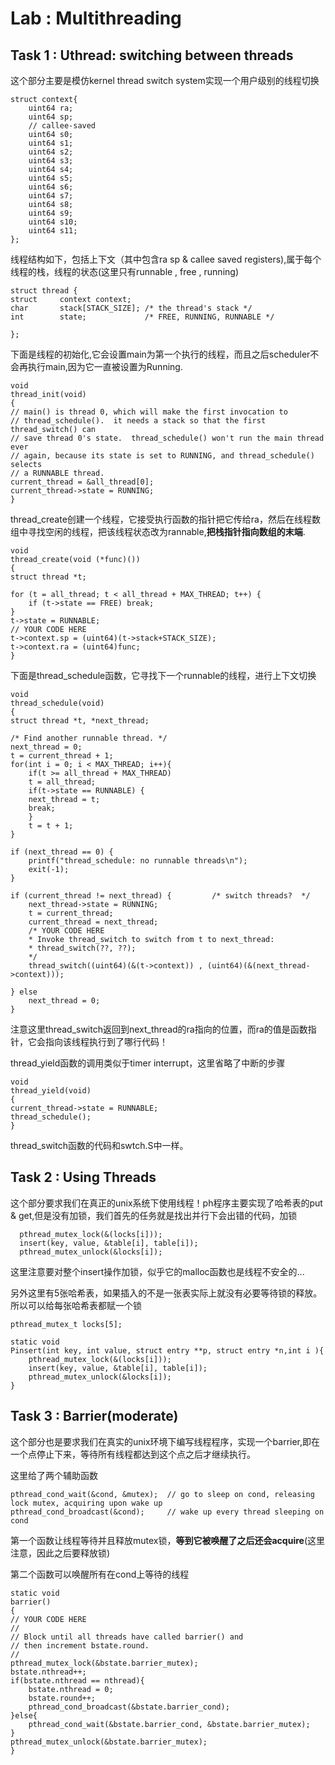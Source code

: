 # Lab : Multithreading

## Task 1 : Uthread: switching between threads

这个部分主要是模仿kernel thread switch system实现一个用户级别的线程切换

    struct context{
        uint64 ra;
        uint64 sp;
        // callee-saved
        uint64 s0;
        uint64 s1;
        uint64 s2;
        uint64 s3;
        uint64 s4;
        uint64 s5;
        uint64 s6;
        uint64 s7;
        uint64 s8;
        uint64 s9;
        uint64 s10;
        uint64 s11;
    };
线程结构如下，包括上下文（其中包含ra sp & callee saved registers),属于每个线程的栈，线程的状态(这里只有runnable , free , running)

    struct thread {
    struct     context context;
    char       stack[STACK_SIZE]; /* the thread's stack */
    int        state;             /* FREE, RUNNING, RUNNABLE */

    };

下面是线程的初始化,它会设置main为第一个执行的线程，而且之后scheduler不会再执行main,因为它一直被设置为Running.

    void 
    thread_init(void)
    {
    // main() is thread 0, which will make the first invocation to
    // thread_schedule().  it needs a stack so that the first thread_switch() can
    // save thread 0's state.  thread_schedule() won't run the main thread ever
    // again, because its state is set to RUNNING, and thread_schedule() selects
    // a RUNNABLE thread.
    current_thread = &all_thread[0];
    current_thread->state = RUNNING;
    }

thread_create创建一个线程，它接受执行函数的指针把它传给ra，然后在线程数组中寻找空闲的线程，把该线程状态改为rannable,**把栈指针指向数组的末端**.

    void 
    thread_create(void (*func)())
    {
    struct thread *t;

    for (t = all_thread; t < all_thread + MAX_THREAD; t++) {
        if (t->state == FREE) break;
    }
    t->state = RUNNABLE;
    // YOUR CODE HERE
    t->context.sp = (uint64)(t->stack+STACK_SIZE);
    t->context.ra = (uint64)func;
    }

下面是thread_schedule函数，它寻找下一个runnable的线程，进行上下文切换

    void 
    thread_schedule(void)
    {
    struct thread *t, *next_thread;

    /* Find another runnable thread. */
    next_thread = 0;
    t = current_thread + 1;
    for(int i = 0; i < MAX_THREAD; i++){
        if(t >= all_thread + MAX_THREAD)
        t = all_thread;
        if(t->state == RUNNABLE) {
        next_thread = t;
        break;
        }
        t = t + 1;
    }

    if (next_thread == 0) {
        printf("thread_schedule: no runnable threads\n");
        exit(-1);
    }

    if (current_thread != next_thread) {         /* switch threads?  */
        next_thread->state = RUNNING;
        t = current_thread;
        current_thread = next_thread;
        /* YOUR CODE HERE
        * Invoke thread_switch to switch from t to next_thread:
        * thread_switch(??, ??);
        */
        thread_switch((uint64)(&(t->context)) , (uint64)(&(next_thread->context)));

    } else
        next_thread = 0;
    }
注意这里thread_switch返回到next_thread的ra指向的位置，而ra的值是函数指针，它会指向该线程执行到了哪行代码！

thread_yield函数的调用类似于timer interrupt，这里省略了中断的步骤

    void 
    thread_yield(void)
    {
    current_thread->state = RUNNABLE;
    thread_schedule();
    }

thread_switch函数的代码和swtch.S中一样。


## Task 2 : Using Threads
这个部分要求我们在真正的unix系统下使用线程！ph程序主要实现了哈希表的put & get,但是没有加锁，我们首先的任务就是找出并行下会出错的代码，加锁

      pthread_mutex_lock(&(locks[i]));
      insert(key, value, &table[i], table[i]);
      pthread_mutex_unlock(&locks[i]);
这里注意要对整个insert操作加锁，似乎它的malloc函数也是线程不安全的...

另外这里有5张哈希表，如果插入的不是一张表实际上就没有必要等待锁的释放。所以可以给每张哈希表都赋一个锁

    pthread_mutex_t locks[5];

    static void 
    Pinsert(int key, int value, struct entry **p, struct entry *n,int i ){
        pthread_mutex_lock(&(locks[i]));
        insert(key, value, &table[i], table[i]);
        pthread_mutex_unlock(&locks[i]);
    }


## Task 3 : Barrier(moderate)

这个部分也是要求我们在真实的unix环境下编写线程程序，实现一个barrier,即在一个点停止下来，等待所有线程都达到这个点之后才继续执行。

这里给了两个辅助函数

    pthread_cond_wait(&cond, &mutex);  // go to sleep on cond, releasing lock mutex, acquiring upon wake up
    pthread_cond_broadcast(&cond);     // wake up every thread sleeping on cond

第一个函数让线程等待并且释放mutex锁，**等到它被唤醒了之后还会acquire**(这里注意，因此之后要释放锁)

第二个函数可以唤醒所有在cond上等待的线程

    static void 
    barrier()
    {
    // YOUR CODE HERE
    //
    // Block until all threads have called barrier() and
    // then increment bstate.round.
    //
    pthread_mutex_lock(&bstate.barrier_mutex);
    bstate.nthread++;
    if(bstate.nthread == nthread){
        bstate.nthread = 0;
        bstate.round++;
        pthread_cond_broadcast(&bstate.barrier_cond);
    }else{
        pthread_cond_wait(&bstate.barrier_cond, &bstate.barrier_mutex);
    }
    pthread_mutex_unlock(&bstate.barrier_mutex);
    }

